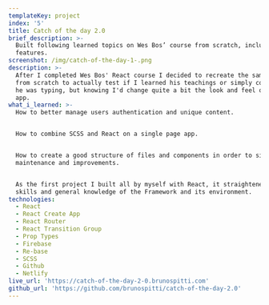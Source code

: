 ```yaml
---
templateKey: project
index: '5'
title: Catch of the day 2.0
brief_description: >-
  Built following learned topics on Wes Bos’ course from scratch, included more
  features.
screenshot: /img/catch-of-the-day-1-.png
description: >-
  After I completed Wes Bos' React course I decided to recreate the same web app
  from scratch to actually test if I learned his teachings or simply copied what
  he was typing, but knowing I'd change quite a bit the look and feel of the
  app.
what_i_learned: >-
  How to better manage users authentication and unique content.


  How to combine SCSS and React on a single page app.


  How to create a good structure of files and components in order to simplify
  maintenance and improvements.


  As the first project I built all by myself with React, it straightened my
  skills and general knowledge of the Framework and its environment.
technologies:
  - React
  - React Create App
  - React Router
  - React Transition Group
  - Prop Types
  - Firebase
  - Re-base
  - SCSS
  - Github
  - Netlify
live_url: 'https://catch-of-the-day-2-0.brunospitti.com'
github_url: 'https://github.com/brunospitti/catch-of-the-day-2.0'
---
```


